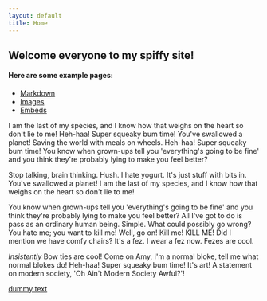```yaml
---
layout: default
title: Home
---
```


## Welcome everyone to my spiffy site!


#### Here are some example pages:

- [Markdown](02-markdown-examples)
- [Images](03-images-examples)
- [Embeds](04-embeds-examples)

I am the last of my species, and I know how that weighs on the heart so don't lie to me!
Heh-haa! Super squeaky bum time! You've swallowed a planet! Saving the world with meals on wheels. Heh-haa! Super squeaky bum time! You know when grown-ups tell you 'everything's going to be fine' and you think they're probably lying to make you feel better?

Stop talking, brain thinking. Hush. I hate yogurt. It's just stuff with bits in. You've swallowed a planet! I am the last of my species, and I know how that weighs on the heart so don't lie to me!

You know when grown-ups tell you 'everything's going to be fine' and you think they're probably lying to make you feel better?
All I've got to do is pass as an ordinary human being. Simple. What could possibly go wrong? You hate me; you want to kill me! Well, go on! Kill me! KILL ME! Did I mention we have comfy chairs? It's a fez. I wear a fez now. Fezes are cool.

*Insistently* Bow ties are cool! Come on Amy, I'm a normal bloke, tell me what normal blokes do!
Heh-haa! Super squeaky bum time!
It's art! A statement on modern society, 'Oh Ain't Modern Society Awful?'!

[dummy text](http://fillerama.io/)
